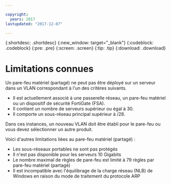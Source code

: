 ```yaml
---

copyright:
  years: 2017
lastupdated: "2017-12-07"

---
```


{:shortdesc: .shortdesc}
{:new_window: target="_blank"}
{:codeblock: .codeblock}
{:pre: .pre}
{:screen: .screen}
{:tip: .tip}
{:download: .download}

# Limitations connues

Un pare-feu matériel (partagé) ne peut pas être déployé sur un serveur dans un VLAN correspondant à l'un des critères suivants. 

* Il est actuellement associé à une passerelle réseau, un pare-feu matériel ou un dispositif de sécurité FortiGate (FSA).
* Il contient un nombre de serveurs supérieur ou égal à 30.
* Il comporte un sous-réseau principal supérieur à /28.

Dans ces instances, un nouveau VLAN doit être établi pour le pare-feu ou vous devez sélectionner un autre produit.

Voici d'autres limitations liées au pare-feu matériel (partagé) : 

* Les sous-réseaux portables ne sont pas protégés
* Il n'est pas disponible pour les serveurs 10 Gigabits
* Le nombre maximal de règles de pare-feu est limité à 79 règles par pare-feu matériel (partagé)
* Il est incompatible avec l'équilibrage de la charge réseau (NLB) de Windows en raison du mode de traitement du protocole ARP
